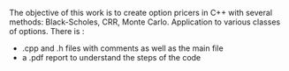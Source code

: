 The objective of this work is to create option pricers in C++ with several methods: Black-Scholes, CRR, Monte Carlo. Application to various classes of options. There is :
 - .cpp and .h files with comments as well as the main file
 - a .pdf report to understand the steps of the code
